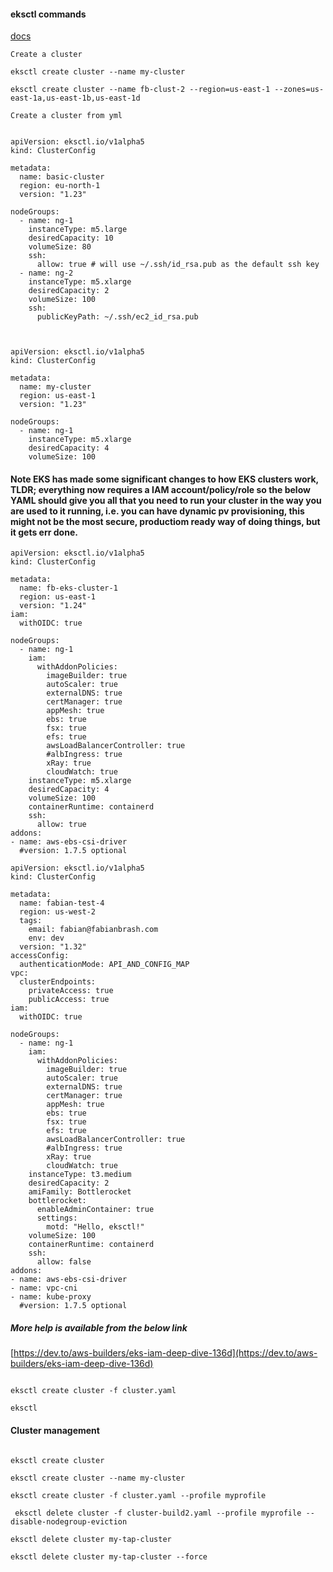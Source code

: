 #### eksctl commands

[docs](https://eksctl.io/usage/creating-and-managing-clusters/)


```Create a cluster```

````
eksctl create cluster --name my-cluster

eksctl create cluster --name fb-clust-2 --region=us-east-1 --zones=us-east-1a,us-east-1b,us-east-1d

````


```Create a cluster from yml```


````

apiVersion: eksctl.io/v1alpha5
kind: ClusterConfig

metadata:
  name: basic-cluster
  region: eu-north-1
  version: "1.23"

nodeGroups:
  - name: ng-1
    instanceType: m5.large
    desiredCapacity: 10
    volumeSize: 80
    ssh:
      allow: true # will use ~/.ssh/id_rsa.pub as the default ssh key
  - name: ng-2
    instanceType: m5.xlarge
    desiredCapacity: 2
    volumeSize: 100
    ssh:
      publicKeyPath: ~/.ssh/ec2_id_rsa.pub


````

````

apiVersion: eksctl.io/v1alpha5
kind: ClusterConfig

metadata:
  name: my-cluster
  region: us-east-1
  version: "1.23"

nodeGroups:
  - name: ng-1
    instanceType: m5.xlarge
    desiredCapacity: 4
    volumeSize: 100

````


#### Note EKS has made some significant changes to how EKS clusters work, TLDR; everything now requires a IAM account/policy/role so the below YAML should give you all that you need to run your cluster in the way you are used to it running, i.e. you can have dynamic pv provisioning, this might not be the most secure, productiom ready way of doing things, but it gets err done.


````
apiVersion: eksctl.io/v1alpha5
kind: ClusterConfig

metadata:
  name: fb-eks-cluster-1
  region: us-east-1
  version: "1.24"
iam:
  withOIDC: true

nodeGroups:
  - name: ng-1
    iam:
      withAddonPolicies:
        imageBuilder: true
        autoScaler: true
        externalDNS: true
        certManager: true
        appMesh: true
        ebs: true
        fsx: true
        efs: true
        awsLoadBalancerController: true
        #albIngress: true
        xRay: true
        cloudWatch: true
    instanceType: m5.xlarge
    desiredCapacity: 4
    volumeSize: 100
    containerRuntime: containerd
    ssh:
      allow: true
addons:
- name: aws-ebs-csi-driver
  #version: 1.7.5 optional

````


````
apiVersion: eksctl.io/v1alpha5
kind: ClusterConfig

metadata:
  name: fabian-test-4
  region: us-west-2
  tags:
    email: fabian@fabianbrash.com
    env: dev
  version: "1.32"
accessConfig:
  authenticationMode: API_AND_CONFIG_MAP
vpc:
  clusterEndpoints:
    privateAccess: true
    publicAccess: true
iam:
  withOIDC: true

nodeGroups:
  - name: ng-1
    iam:
      withAddonPolicies:
        imageBuilder: true
        autoScaler: true
        externalDNS: true
        certManager: true
        appMesh: true
        ebs: true
        fsx: true
        efs: true
        awsLoadBalancerController: true
        #albIngress: true
        xRay: true
        cloudWatch: true
    instanceType: t3.medium
    desiredCapacity: 2
    amiFamily: Bottlerocket
    bottlerocket:
      enableAdminContainer: true
      settings:
        motd: "Hello, eksctl!"
    volumeSize: 100
    containerRuntime: containerd
    ssh:
      allow: false
addons:
- name: aws-ebs-csi-driver
- name: vpc-cni
- name: kube-proxy
  #version: 1.7.5 optional
````

##### More help is available from the below link

[https://dev.to/aws-builders/eks-iam-deep-dive-136d](https://dev.to/aws-builders/eks-iam-deep-dive-136d)

````

eksctl create cluster -f cluster.yaml

````

```eksctl```

#### Cluster management

````

eksctl create cluster

eksctl create cluster --name my-cluster

eksctl create cluster -f cluster.yaml --profile myprofile

 eksctl delete cluster -f cluster-build2.yaml --profile myprofile --disable-nodegroup-eviction

eksctl delete cluster my-tap-cluster

eksctl delete cluster my-tap-cluster --force

